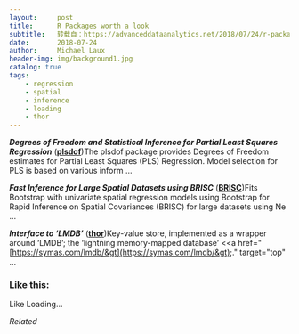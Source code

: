 ```yaml
---
layout:     post
title:      R Packages worth a look
subtitle:   转载自：https://advanceddataanalytics.net/2018/07/24/r-packages-worth-a-look-1221/
date:       2018-07-24
author:     Michael Laux
header-img: img/background1.jpg
catalog: true
tags:
    - regression
    - spatial
    - inference
    - loading
    - thor
---
```


***Degrees of Freedom and Statistical Inference for Partial Least Squares Regression*** ([**plsdof**](https://cran.r-project.org/package=plsdof))The plsdof package provides Degrees of Freedom estimates for Partial Least Squares (PLS) Regression. Model selection for PLS is based on various inform …

***Fast Inference for Large Spatial Datasets using BRISC*** ([**BRISC**](https://github.com/ArkajyotiSaha/BRISC))Fits Bootstrap with univariate spatial regression models using Bootstrap for Rapid Inference on Spatial Covariances (BRISC) for large datasets using Ne …

***Interface to ‘LMDB’*** ([**thor**](https://github.com/richfitz/thor))Key-value store, implemented as a wrapper around ‘LMDB’; the ‘lightning memory-mapped database’ <<a href="[https://symas.com/lmdb/&gt](https://symas.com/lmdb/&gt);." target="top" …





### Like this:

Like Loading...


*Related*

